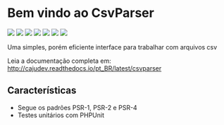 Bem vindo ao CsvParser
======================

[![](https://img.shields.io/packagist/v/cajudev/csvparser.svg)](https://packagist.org/packages/cajudev/csvparser)
[![](https://img.shields.io/packagist/dt/cajudev/csvparser.svg)](https://packagist.org/packages/cajudev/csvparser)
[![](https://img.shields.io/github/license/cajudev/csvparser.svg)](https://raw.githubusercontent.com/cajudev/csvparser/master/LICENSE)
[![](https://img.shields.io/travis/cajudev/csvparser.svg)](https://travis-ci.org/cajudev/csvparser)
[![](https://coveralls.io/repos/github/cajudev/csvparser/badge.svg?branch=master)](https://coveralls.io/github/cajudev/csvparser)
[![](https://img.shields.io/github/issues/cajudev/csvparser.svg)](https://github.com/cajudev/csvparser/issues)
[![](https://img.shields.io/github/contributors/cajudev/csvparser.svg)](https://github.com/cajudev/csvparser/graphs/contributors)

Uma simples, porém eficiente interface para trabalhar com arquivos csv

Leia a documentação completa em: http://cajudev.readthedocs.io/pt_BR/latest/csvparser

Características
---------------

* Segue os padrões PSR-1, PSR-2 e PSR-4
* Testes unitários com PHPUnit
